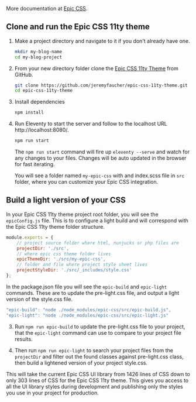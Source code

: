 <p>More documentation at <a href="https://epiccss.com" class="underline-clr target=" _blank"="" rel="noopener">Epic CSS</a>.</p>

<h2>Clone and run the Epic CSS 11ty theme</h2>

1. Make a project directory and navigate to it if you don't already have one.

    ```sh
    mkdir my-blog-name
    cd my-blog-project
    ```
2. From your new directory folder clone the [Epic CSS 11ty Theme](https://github.com/jeremyfaucher/epic-css-11ty-theme) from GitHub.

    ```sh
    git clone https://github.com/jeremyfaucher/epic-css-11ty-theme.git
    cd epic-css-11ty-theme
    ```

3. Install dependencies

    ```sh
    npm install
    ```
4. Run Eleventy to start the server and follow to the localhost URL http://localhost:8080/.

    ```sh
    npm run start
    ```

    The `npm run start` command will fire up `eleventy --serve` and watch for any changes to your files. Changes will be auto updated in the browser for fast iterating.

    You will see a folder named `my-epic-css` with and index.scss file in `src` folder, where you can customize your Epic CSS integration.

## Build a light version of your CSS

In your Epic CSS 11ty theme project root folder, you will see the `epicConfig.js` file. This is to configure a light build and will correspond with the Epic CSS 11ty theme folder structure.

```js
module.exports = {
    // project source folder where html, nunjucks or php files are
    projectDir: './src',
    // where epic css theme folder lives
    epicThemeDir: './src/my-epic-css',
    // folder and file where project style sheet lives
    projectStyleDir: './src/_includes/style.css'
};
```

In the package.json file you will see the `epic-build` and `epic-light` commands. These are to update the pre-light.css file, and output a light version of the style.css file.

```js
"epic-build": "node ./node_modules/epic-css/src/epic-build.js",
"epic-light": "node ./node_modules/epic-css/src/epic-light.js"
```

3. Run `npm run epic-build` to update the pre-light.css file to your project, that the `epic-light` command can use to compare to your project file results.

4. Then run `npm run epic-light` to search your project files from the `projectDir` and filter out the found classes against pre-light.css class, then build a lightened version of your project style.css.

This will take the current Epic CSS UI library from 1426 lines of CSS down to only 303 lines of CSS for the Epic CSS 11ty theme. This gives you access to all the UI library styles during development and publishing only the styles you use in your project for production.